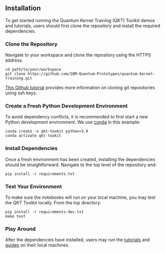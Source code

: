 ## Installation

To get started running the Quantum Kernel Training (QKT) Toolkit demos and tutorials, users should first clone the repository and install the required dependencies.

### Clone the Repository
Navigate to your workspace and clone the repository using the HTTPS address.

```
cd path/to/your/workspace
git clone https://github.com/IBM-Quantum-Prototypes/quantum-kernel-training.git
```

[This Github tutorial](https://docs.github.com/en/authentication/connecting-to-github-with-ssh) provides more information on cloning git repositories using ssh keys.

### Create a Fresh Python Development Environment
To avoid dependency conflicts, it is recommended to first start a new Python development environment. We use [conda](https://docs.anaconda.com/anaconda/install/index.html) in this example:

```
conda create -n qkt-tookit python=3.9
conda activate qkt-tookit
```



### Install Dependencies
Once a fresh environment has been created, installing the dependencies should be straightforward. Navigate to the
top level of the repository and:

```
pip install -r requirements.txt
```


### Test Your Environment
To make sure the notebooks will run on your local machine, you may test the QKT Toolkit locally. From the top directory:

```
pip install -r requirements-dev.txt
make test
```

### Play Around
After the dependencies have installed, users may run the [tutorials](docs/tutorials) and [guides](docs/how_tos) on their local machines.
